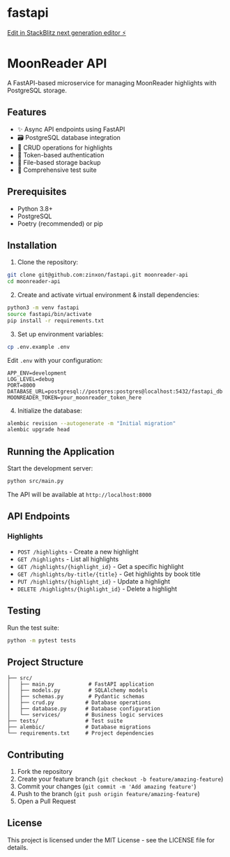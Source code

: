# fastapi

[Edit in StackBlitz next generation editor ⚡️](https://stackblitz.com/~/github.com/zinxon/fastapi)

# MoonReader API

A FastAPI-based microservice for managing MoonReader highlights with PostgreSQL storage.

## Features

- ✨ Async API endpoints using FastAPI
- 🗃️ PostgreSQL database integration
- 📝 CRUD operations for highlights
- 🔐 Token-based authentication
- 📁 File-based storage backup
- 🧪 Comprehensive test suite

## Prerequisites

- Python 3.8+
- PostgreSQL
- Poetry (recommended) or pip

## Installation

1. Clone the repository:

```bash
git clone git@github.com:zinxon/fastapi.git moonreader-api
cd moonreader-api
```

2. Create and activate virtual environment & install dependencies:

```bash
python3 -m venv fastapi
source fastapi/bin/activate
pip install -r requirements.txt
```

3. Set up environment variables:

```bash
cp .env.example .env
```

Edit `.env` with your configuration:

```
APP_ENV=development
LOG_LEVEL=debug
PORT=8000
DATABASE_URL=postgresql://postgres:postgres@localhost:5432/fastapi_db
MOONREADER_TOKEN=your_moonreader_token_here
```

4. Initialize the database:

```bash
alembic revision --autogenerate -m "Initial migration"
alembic upgrade head
```

## Running the Application

Start the development server:

```bash
python src/main.py
```

The API will be available at `http://localhost:8000`

## API Endpoints

### Highlights

- `POST /highlights` - Create a new highlight
- `GET /highlights` - List all highlights
- `GET /highlights/{highlight_id}` - Get a specific highlight
- `GET /highlights/by-title/{title}` - Get highlights by book title
- `PUT /highlights/{highlight_id}` - Update a highlight
- `DELETE /highlights/{highlight_id}` - Delete a highlight

## Testing

Run the test suite:

```bash
python -m pytest tests
```

## Project Structure

```
├── src/
│   ├── main.py           # FastAPI application
│   ├── models.py         # SQLAlchemy models
│   ├── schemas.py        # Pydantic schemas
│   ├── crud.py          # Database operations
│   ├── database.py      # Database configuration
│   └── services/        # Business logic services
├── tests/               # Test suite
├── alembic/             # Database migrations
└── requirements.txt     # Project dependencies
```

## Contributing

1. Fork the repository
2. Create your feature branch (`git checkout -b feature/amazing-feature`)
3. Commit your changes (`git commit -m 'Add amazing feature'`)
4. Push to the branch (`git push origin feature/amazing-feature`)
5. Open a Pull Request

## License

This project is licensed under the MIT License - see the LICENSE file for details.
